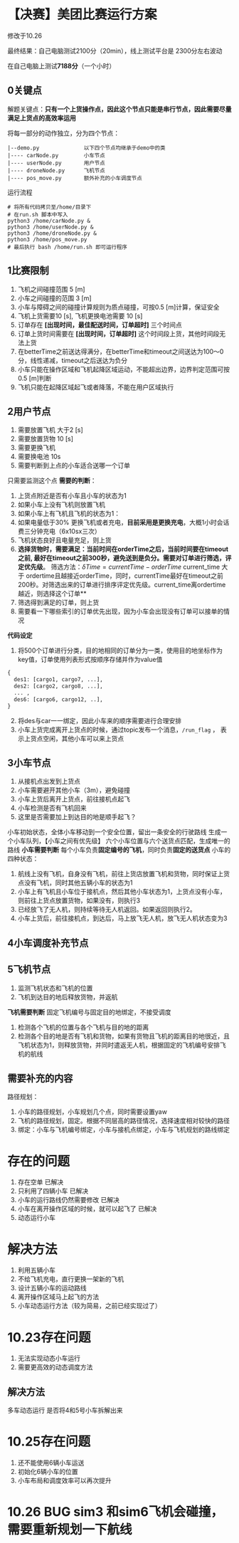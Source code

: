 # 【决赛】美团比赛运行方案

修改于10.26

最终结果：自己电脑测试2100分（20min），线上测试平台是 2300分左右波动

在自己电脑上测试**7188分**（一个小时）

## 0关键点

解题关键点：**只有一个上货操作点，因此这个节点只能是串行节点，因此需要尽量满足上货点的高效率运用**

将每一部分的动作独立，分为四个节点：

```shell
|--demo.py				以下四个节点均继承于demo中的类
|---- carNode.py 		小车节点
|---- userNode.py		用户节点
|---- droneNode.py 		飞机节点
|---- pos_move.py		额外补充的小车调度节点
```

运行流程

```shell
# 将所有代码拷贝至/home/目录下
# 在run.sh 脚本中写入
python3 /home/carNode.py &
python3 /home/userNode.py &
python3 /home/droneNode.py &
python3 /home/pos_move.py
# 最后执行 bash /home/run.sh 即可运行程序
```



## 1比赛限制

1. 飞机之间碰撞范围 5 [m]
2. 小车之间碰撞的范围 3 [m]
3. 小车与障碍之间的碰撞计算规则为质点碰撞，可按0.5 [m]计算，保证安全
4. 飞机上货需要10 [s], 飞机更换电池需要 10 [s]
5. 订单存在 **[出现时间，最佳配送时间，订单超时]** 三个时间点
6. 订单上货时间需要在 **[出现时间，订单超时]** 这个时间段上货，其他时间段无法上货
7. 在betterTime之前送达得满分，在betterTime和timeout之间送达为100～0分，线性递减，timeout之后送达为负分
8. 小车只能在操作区域和飞机起降区域运动，不能超出边界，边界判定范围可按0.5 [m]判断
9. 飞机只能在起降区域起飞或者降落，不能在用户区域执行

## 2用户节点

1. 需要放置飞机 大于2 [s]
2. 需要放置货物 10 [s]
3. 需要更换飞机
4. 需要换电池 10s
5. 需要判断到上点的小车适合送哪一个订单

只需要监测这个点
**需要的判断**：
1. 上货点附近是否有小车且小车的状态为1
2. 如果小车上没有飞机则放置飞机
3. 如果小车上有飞机且飞机的状态为1：
4. 如果电量低于30% 更换飞机或者充电，**目前采用是更换充电**，大概1小时会话费三分钟充电（6x10sx三次）
5. 飞机状态良好且电量充足，则上货
6. **选择货物时，需要满足：当前时间在orderTime之后，当前时间要在timeout之前, 最好在timeout之前300秒，避免送到是负分。需要对订单进行筛选，评定优先级**。
  筛选方法：$\delta Time = currentTime-orderTime$ current_time 大于 ordertime且越接近orderTime，同时，currentTime最好在timeout之前200秒。对筛选出来的订单进行排序评定优先级。current_time离ordertime越近，则选择这个订单**
7. 筛选得到满足的订单，则上货
8. 需要看一下哪些索引的订单优先出现，因为小车会出现没有订单可以接单的情况

**代码设定**
1. 将500个订单进行分类，目的地相同的订单分为一类，使用目的地坐标作为key值，订单使用列表形式按顺序存储并作为value值
```python
{
  des1: [cargo1, cargo7, ...],
  des2: [cargo2, cargo8, ...],
  ... ,
  des6: [cargo6, cargo12, ..],
}
```
2. 将des与car一一绑定，因此小车来的顺序需要进行合理安排
3. 小车上货完成离开上货点的时候，通过topic发布一个消息，`/run_flag` ， 表示上货点空闲，其他小车可以来上货点


## 3小车节点
1. 从接机点出发到上货点
2. 小车需要避开其他小车（3m），避免碰撞
3. 小车上货后离开上货点，前往接机点起飞
4. 小车检测是否有飞机回来
5. 这里是否需要加上到达目的地是顺手起飞？

小车初始状态，全体小车移动到一个安全位置，留出一条安全的行驶路线
生成一个小车队列，【小车之间有优先级】
六个小车位置与六个送货点匹配，生成唯一的路线
**小车需要判断**
每个小车负责**固定编号的飞机**，同时负责**固定的送货点**
小车的四种状态：
1. 航线上没有飞机，自身没有飞机，前往上货店放置飞机和货物，同时保证上货点没有飞机，同时其他五辆小车的状态为1
2. 小车上有飞机且小车位于接机点，然后其他小车状态为1，上货点没有小车，则前往上货点放置货物，如果没有，则执行3
3. 已经放飞了无人机，则持续等待无人机返回。如果返回则执行2。
4. 小车上货后，前往接机点，到达后，马上放飞无人机，放飞无人机状态变为3

## 4小车调度补充节点



## 5飞机节点

1. 监测飞机状态和飞机的位置
2. 飞机到达目的地后释放货物，并返航

**飞机需要判断**
固定飞机编号与固定目的地绑定，不接受调度
1. 检测各个飞机的位置与各个飞机与目的地的距离
2. 检测各个目的地是否有飞机和货物，如果有货物且飞机的距离目的地很近，且飞机状态为1，则释放货物，并同时遣返无人机，根据固定的飞机编号安排飞机的航线


## 需要补充的内容
路径规划：
1. 小车的路径规划，小车规划几个点，同时需要设置yaw
2. 飞机的路径规划，固定。根据不同层高的路径情况，选择速度相对较快的路径
3. 绑定：小车与飞机编号绑定，小车与接机点绑定，小车与飞机规划的路线绑定


# 存在的问题

1. 存在空单 已解决
2. 只利用了四辆小车 已解决
3. 小车的运行路线仍然需要修改 已解决
4. 小车在离开操作区域的时候，就可以起飞了 已解决
5. 动态运行小车


# 解决方法
1. 利用五辆小车
2. 不给飞机充电，直行更换一架新的飞机
3. 设计五辆小车的运动路线
4. 离开操作区域马上起飞的方法
5. 小车动态运行方法（较为简易，之前已经实现过了）


# 10.23存在问题
1. 无法实现动态小车运行
2. 需要更高效的动态调度方法

## 解决方法
多车动态运行
是否将4和5号小车拆解出来


# 10.25存在问题
1. 还不能使用6辆小车运送
2. 初始化6辆小车的位置
3. 小车布局和调度效率可以再次提升


# 10.26 BUG sim3 和sim6飞机会碰撞，需要重新规划一下航线
